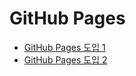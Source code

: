 # GitHub Pages

- [GitHub Pages 도입 1](/contents/2023-08/2023-08-31.md)
- [GitHub Pages 도입 2](/contents/2023-09/2023-09-01.md)
